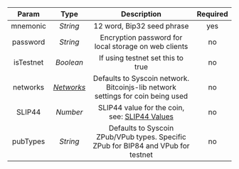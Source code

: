 |              Param               |   Type    |                         Description                          | Required |
| :------------------------------: | :-------: | :----------------------------------------------------------: | :------: |
|             mnemonic             | *String*  |                  12 word, Bip32 seed phrase                  |    yes     |
|             password             | *String*  |     Encryption password for local storage on web clients     | no |
|            isTestnet             | *Boolean* |              If using testnet set this to true               | no |
| networks | [*Networks*](types/#networks)  | Defaults to Syscoin network. Bitcoinjs-lib network settings for coin being used | no |
|              SLIP44              | *Number*  | SLIP44 value for the coin, see: [SLIP44 Values](https://github.com/satoshilabs/slips/blob/master/slip-0044.md) | no |
|             pubTypes             | *String*  | Defaults to Syscoin ZPub/VPub types. Specific ZPub for BIP84 and VPub for testnet | no |
